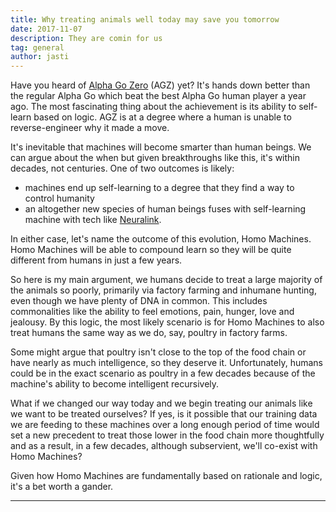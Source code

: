 ```yaml
---
title: Why treating animals well today may save you tomorrow
date: 2017-11-07
description: They are comin for us
tag: general
author: jasti
---
```



Have you heard of [Alpha Go Zero](https://medium.com/intuitionmachine/the-strange-loop-in-alphago-zeros-self-play-6e3274fcdd9f) (AGZ) yet? It's hands down better than the regular Alpha Go which beat the best Alpha Go human player a year ago. The most fascinating thing about the achievement is its ability to self-learn based on logic. AGZ is at a degree where a human is unable to reverse-engineer why it made a move. 

It's inevitable that machines will become smarter than human beings. We can argue about the when but given breakthroughs like this, it's within decades, not centuries. One of two outcomes is likely:
- machines end up self-learning to a degree that they find a way to control humanity
- an altogether new species of human beings fuses with self-learning machine with tech like [Neuralink](https://waitbutwhy.com/2017/04/neuralink.html).

In either case, let's name the outcome of this evolution, Homo Machines. Homo Machines will be able to compound learn so they will be quite different from humans in just a few years. 

So here is my main argument, we humans decide to treat a large majority of the animals so poorly, primarily via factory farming and inhumane hunting, even though we have plenty of DNA in common. This includes commonalities like the ability to feel emotions, pain, hunger, love and jealousy. By this logic, the most likely scenario is for Homo Machines to also treat humans the same way as we do, say, poultry in factory farms.

Some might argue that poultry isn't close to the top of the food chain or have nearly as much intelligence, so they deserve it. Unfortunately, humans could be in the exact scenario as poultry in a few decades because of the machine's ability to become intelligent recursively. 

What if we changed our way today and we begin treating our animals like we want to be treated ourselves? If yes, is it possible that our training data we are feeding to these machines over a long enough period of time would set a new precedent to treat those lower in the food chain more thoughtfully and as a result, in a few decades, although subservient, we'll co-exist with Homo Machines?

Given how Homo Machines are fundamentally based on rationale and logic, it's a bet worth a gander.
   
---

